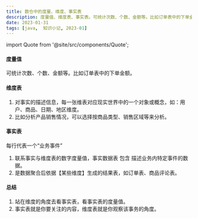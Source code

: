 ```yaml
---
title: 数仓中的度量、维度、事实表
description: 度量值、维度表、事实表。可统计次数、个数、金额等。比如订单表中的下单金额。 对事实的描述信息，每一张维表对应现实世界中的一个对象或概念
date: 2023-01-31
tags: [java,  知识小记, 2023-01]
---
```


import Quote from '@site/src/components/Quote';

> <Quote></Quote>

#### 度量值
可统计次数、个数、金额等。比如订单表中的下单金额。

#### 维度表
1. 对事实的描述信息，每一张维表对应现实世界中的一个对象或概念，如：用户、商品、日期、地区维度。
2. 比如分析产品销售情况，可以选择按商品类型、销售区域等来分析。

#### 事实表
每行代表一个“业务事件”  
1. 联系事实与维度表的数字度量值，事实数据表 包含 描述业务内特定事件的数据。
2. 是数据聚合后依据【某些维度】生成的结果表，如订单表、商品评论表。

#### 总结
1. 站在维度的角度去看事实表，看事实表的度量值。
2. 事实表就是你要关注的内容，维度表就是你观察该事务的角度。
